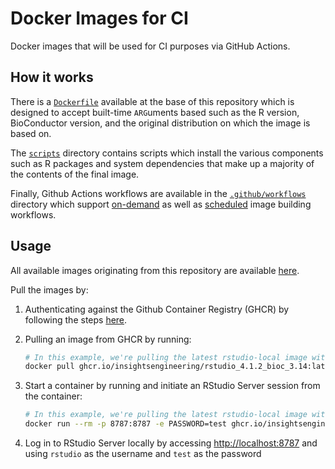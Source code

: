 # Docker Images for CI

Docker images that will be used for CI purposes via GitHub Actions.

## How it works

There is a [`Dockerfile`](./Dockerfile) available at the base of this repository which is designed to accept built-time `ARG`uments based such as the R version, BioConductor version, and the original distribution on which the image is based on.

The [`scripts`](./scripts) directory contains scripts which install the various components such as R packages and system dependencies that make up a majority of the contents of the final image.

Finally, Github Actions workflows are available in the [`.github/workflows`](.github/workflows) directory which support [on-demand](.github/workflows/deploy.yaml) as well as [scheduled](.github/workflows/scheduled.yaml) image building workflows.

## Usage

All available images originating from this repository are available [here](https://github.com/orgs/insightsengineering/packages?repo_name=ci-images).

Pull the images by:

1. Authenticating against the Github Container Registry (GHCR) by following the steps [here](https://docs.github.com/en/packages/working-with-a-github-packages-registry/working-with-the-container-registry#authenticating-to-the-container-registry).

1. Pulling an image from GHCR by running:

    ```bash
    # In this example, we're pulling the latest rstudio-local image with R 4.1.2 and BioConductor 3.14
    docker pull ghcr.io/insightsengineering/rstudio_4.1.2_bioc_3.14:latest
    ```

1. Start a container by running and initiate an RStudio Server session from the container:

    ```bash
    # In this example, we're pulling the latest rstudio-local image with R 4.1.2 and BioConductor 3.14
    docker run --rm -p 8787:8787 -e PASSWORD=test ghcr.io/insightsengineering/rstudio-local_4.1.2_bioc_3.14:latest
    ```

1. Log in to RStudio Server locally by accessing [http://localhost:8787](http://localhost:8787) and using `rstudio` as the username and `test` as the password
